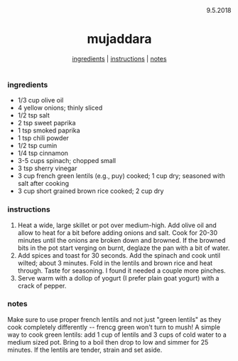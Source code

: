 <p align="right">9.5.2018</p>

<h1 align="center">mujaddara</h1>

<div align="center">
  <a href="#ingredients">ingredients</a> | 
  <a href="#instructions">instructions</a> | 
  <a href="#notes">notes</a>
</div>
<br>

### ingredients
- 1/3 cup olive oil
- 4 yellow onions; thinly sliced
- 1/2 tsp salt
- 2 tsp sweet paprika
- 1 tsp smoked paprika
- 1 tsp chili powder
- 1/2 tsp cumin
- 1/4 tsp cinnamon
- 3-5 cups spinach; chopped small
- 3 tsp sherry vinegar
- 3 cup french green lentils (e.g., puy) cooked; 1 cup dry; seasoned with salt after cooking
- 3 cup short grained brown rice cooked; 2 cup dry

### instructions
1. Heat a wide, large skillet or pot over medium-high.  Add olive oil and allow to heat for a bit before adding onions and salt.
Cook for 20-30 minutes until the onions are broken down and browned.  If the browned bits in the pot start verging on burnt, deglaze the
pan with a bit of water.
2. Add spices and toast for 30 seconds.  Add the spinach and cook until wilted; about 3 minutes. Fold in the lentils and brown rice and
heat through.  Taste for seasoning.  I found it needed a couple more pinches. 
3. Serve warm with a dollop of yogurt (I prefer plain goat yogurt) with a crack of pepper.

### notes
Make sure to use proper french lentils and not just "green lentils" as they cook completely differently -- frencg green won't turn to mush!
A simple way to cook green lentils: add 1 cup of lentils and 3 cups of cold water to a medium sized pot.  Bring to a boil then drop to low 
and simmer for 25 minutes.  If the lentils are tender, strain and set aside.
